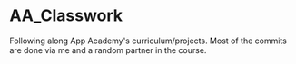 # AA_Classwork

Following along App Academy's curriculum/projects. Most of the commits are done via me and a random partner in the course.
